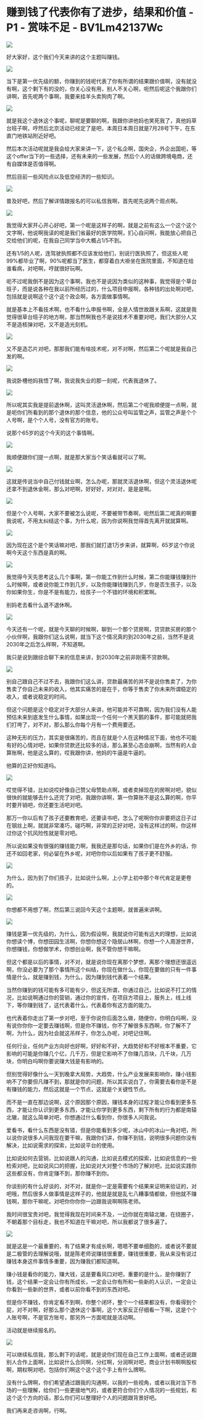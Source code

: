 # 赚到钱了代表你有了进步，结果和价值 - P1 - 赏味不足 - BV1Lm42137Wc

![](img/1ae97cf0d729558dd015d312ebcdde89_0.png)

好大家好，这个我们今天来讲的这个主题叫赚钱。

![](img/1ae97cf0d729558dd015d312ebcdde89_2.png)

当下是第一优先级的额，你赚到的钱呢代表了你有所谓的结果跟价值啊，没有就没有啊，这个剩下有的没的，你关心没有用，别人不关心啊，呃然后呢这个我跟你们讲啊，首先呢两个事啊，我要来挂羊头卖狗肉了啊。



![](img/1ae97cf0d729558dd015d312ebcdde89_4.png)

就是我这个退休这个事呢，聊呢是要聊的啊，我跟你讲他妈也笑死我了，真他妈草台班子啊，哼然后北京活动已经定了是吧，本周日本周日就是7月28号下午，在东直门地铁站附近好吧。

然后本次活动呢就是我会给大家来讲一下，这个私企啊，国央企，外企出国呃，等这个offer当下的一些选择，还有未来的一些发展，然后个人的话做跨境电商，还有自媒体是否值得啊。

然后目前一些风险点以及低空经济的一些知识。

![](img/1ae97cf0d729558dd015d312ebcdde89_6.png)

普及好吧，然后了解详情跟报名的可以私信我啊，首先呢先说两个观点啊。

![](img/1ae97cf0d729558dd015d312ebcdde89_8.png)

我觉得大家开心开心好吧，第一个呢是这样子的啊，就是之前有这么一个这个这个文字啊，他说啊我读的呢是我们省最好的医学院啊，扪心自问啊，我能放心把自己交给他们的呢，在我自己同学当中大概占1/5不到。

还有1/5的人呢，连驾驶执照都不应该发给他们，别说行医执照了，但这些人呢99%都毕业了啊，90%呢都当了医生，都穿着白大褂坐在医院里面，不知道在给谁看病，对吧啊，哼就很好玩啊。

呃不过呢我倒不是因为这个事啊，我也不是说因为类似的这种事，我觉得是个草台班子，而是说各种在我以前所经历过的，什么项目申报啊，各种钱的出处啊对吧，包括就是说啊这个这个这个政企啊，各方面做事情啊。

就是基本上不看技术啊，也不看什么申报书啊，全是人情世故跟关系啊，这就是我觉得很草台班子的地方啊，那当然啊我也不是说技术不重要对吧，我们大部分人又不是造核弹对吧，又不是造光刻机。



![](img/1ae97cf0d729558dd015d312ebcdde89_10.png)

又不是造芯片对吧，那那我们能有啥技术呢，对不对啊，然后第二个呢就是我自己发的啊。

![](img/1ae97cf0d729558dd015d312ebcdde89_12.png)

我说卧槽他妈我悟了啊，我说我失业的那一刻呢，代表我退休了。

![](img/1ae97cf0d729558dd015d312ebcdde89_14.png)

所以呢其实我是提前退休啊，这叫灵活退休啊，然后第二个呢我顺便提一点啊，就是呃你们所看到的那个退休的那个信息，他的公众号叫监管之声，监管之声是个个人号啊，是个个人号，没有官方的账号。

说那个65岁的这个今天的这个事情啊。

![](img/1ae97cf0d729558dd015d312ebcdde89_16.png)

我顺便跟你们提一点啊，就是那大家当个笑话看就可以了啊。

![](img/1ae97cf0d729558dd015d312ebcdde89_18.png)

这就是传说当中自己付钱就业啊，怎么办呢，那就灵活退休啊，但这个灵活退休呢还拿不到退休金啊，那么对吧啊，好好好，对对对，是是是啊。



![](img/1ae97cf0d729558dd015d312ebcdde89_20.png)

但是个个人号啊，大家不要被怎么说呢，不要被带节奏啊，呃然后第二呢真的啊要我说呢，不用太纠结这个事，为什么呢，因为你说啊我觉得首先离开就就算啊。



![](img/1ae97cf0d729558dd015d312ebcdde89_22.png)

因为现在这个是个笑话嘛对吧，那我们就打退1万步来讲，就算啊，65岁这个你说啊今天这个东西是真的啊。

![](img/1ae97cf0d729558dd015d312ebcdde89_24.png)

我觉得今天先思考这么几个事啊，第一你能工作到什么时候，第二你能赚钱赚到什么时候啊，或者说你能工作到几岁，以及你能赚钱赚到几岁，你是否生孩子，以及你如果你生，你是不是有能力，给孩子一个不错的环境和积累啊。

别妈老去看什么退不退休啊。

![](img/1ae97cf0d729558dd015d312ebcdde89_26.png)

今天还有一个呢，就是今天聊的时候啊，聊到一个那个贷房啊，贷贷款买房的那个小伙伴啊，我跟你们这么说啊，就当下这个情况真的到2030年之前，当然不是说2030年之后怎么样啊，不知道啊。

我只是说到跟综合聊下来的信息来讲，到2030年之前非刚需不贷款啊。

![](img/1ae97cf0d729558dd015d312ebcdde89_28.png)

别自己跟自己不过不去，我跟你们这么讲，贷款最痛苦的并不是说你售卖了，为你售卖了你自己未来的收入，他其实痛苦的是在于，你等于售卖了你未来所谓稳定的收入，或者说稳定的时间。

但这个问题是这个稳定对于大部分人来讲，他可能并不可靠啊，因为我们没有人能预估未来到底发生什么事情，如果出现一个任何一个黑天鹅的事件，那可能就把我们打垮了，对不对，那么那么你每个月有一个费用要还。

这种无形的压力，其实是很痛苦的，而且在就是个人在这种情况下面，他也不可能有好的心情对吧，如果你贷款还比较多的话，那么甚至心态会崩啊，当然有的人会算账啊，他是这么算的，哎我跟你讲，他妈的牛逼是牛逼的。

他算的正好你知道吗。

![](img/1ae97cf0d729558dd015d312ebcdde89_30.png)

哎觉得不错，比如说哎好像自己赞父母赞助点啊，或者卖掉现在的房啊对吧，貌似很快的就能够去什么还完了对吧，我跟你讲啊，第一你算账不是这么算的啊，你平时要开销吧，你还要生活吧对吧。

那万一你以后有了孩子还要教育吧，还要读书吧，怎么了呢啊你你非要把这日子过在钢丝上啊，就就非常凑巧，碰巧啊，非常的正好对吧，没有这样过的啊，你这样过你这个抗风险性就是零对吧。

所以说如果没有很强的赚钱能力啊，我我还是那句话，如果你们是在外乡的话，你还不如回老家，何必留在外乡呢，对吧你你以后如果有了孩子更不舒服。



![](img/1ae97cf0d729558dd015d312ebcdde89_32.png)

为什么，因为到了你们孩子，比如说什么啊，上小学上初中那个年代肯定是更卷的。

![](img/1ae97cf0d729558dd015d312ebcdde89_34.png)

你想都不用想了啊，然后第三说回今天这个主题啊，就普遍来讲啊。

![](img/1ae97cf0d729558dd015d312ebcdde89_36.png)

赚钱是第一优先级的，为什么，因为假设啊，我就说你可能有远大的理想，比如说你想读个博，你想田园生活啊，你想你想这个隐居山林啊，你想一个人周游世界，你想赚钱，你想做学术，你想创业啊，我不管你想干嘛啊。

但这个都是以后的事情，对不对，就是说你现在离那个梦想，离那个理想还很遥远啊，你没必要为了那个事情所这个纠结，你现在做什么，你现在要做的只有一件事情是什么，就是赚到钱，为什么，因为赚到钱代表着一个结果。

当然你赚到的钱可能有多可能有少，但这无所谓，你通过自己，比如说不打工的情况，比如说啊通过你的营销，通过你的宣传，在项目方项目上，服务上，线上线下，等你赚到钱了，这代表着什么，代表着你有这方面的能力。

也代表着你走出了第一步对吧，至于你说你后面怎么做，随便你，你明白吗啊，没有说你你你一定要去赚钱啊，但是你不赚钱，你不了解很多东西啊，你了解不了啊，为什么，因为社会就这吊样子，你怎么办呢，对吧记住啊。

任何行业，任何产业方向好也好啊，好好和不好，大趋势好和不好根本不重要，它影响的可能是你赚几个亿，几千万，但是它影响不了你赚几百块，几千块，几万块，你明白吗啊你要说赚大钱是有影响的。

但别觉得好像什么一天到晚拿大局势，大趋势，什么产业发展来影响你，赚小钱影响不了你要但凡赚不到，那就是你的问题，所以其实说白了，你需要去看你是不是有赚钱的能力，然后这就是一个节点，这就是个关键性节点。

而不是一直在那边说啊，这个原因那个原因，赚钱本身的过程才能让你看到更多东西，才能让你认识到更多东西，才能让你学到更多东西，剩下所有的行为都是南辕北辙，就这么简单对吧，你想通过什么看到你，你很多人问我说。

爱看书，看什么东西是没有错，但是你能看到多少呢，冰山中的冰山一角对吧，所以说你说很多人问我现在要干嘛，我跟你们讲，你赚不到钱，说明很多问题你没有解决，比如说需求的探索，比如说平台的使用。

比如说如何去营销，比如说跟人的沟通，比如说去模式的探索，比如说信息的一些检索对吧，比如说风口的把握，比如说对大对整个市场的了解对吧，比如说实践你这些都没有，你肯定赚不到，那你赚不到你。

你谈别的有什么好谈的，对不对，就是你一定是需要有个结果来证明来验证的，对吧哦，然后很多人做事情是这样子的，他就是就是乱七八糟事情都做，但他就不赚钱啊，那你干嘛呢，对吧你你你你一边跟我说啊啊陈老师。

我时间很宝贵对吧，我觉得我现在时间来不及，一边你就在南辕北辙，在绕圈子，不朝着那个目标走，我也不知道在干嘛对吧，所以我都说了很多遍了。



![](img/1ae97cf0d729558dd015d312ebcdde89_38.png)

就是这是一个最重要的，有了结果才有成长啊，嗯嗯不要单细胞的，或者说不要就是二极管的去理解说哦，就是陈老师说赚钱很重要，赚钱很重要，我从来没有说过赚钱本身这件事情多重要，因为赚我们都知道啊。

赚小钱是看你的能力，赚大钱，这是要看风口对吧，重要的是什么，是你赚到了钱，这个结果一定会让你有所成长，一定会让你有所和一些新的人认识，一定会让你看到一些新的世界，或者以前你看不到的东西对吧。

但是你不赚钱，你肯定看不到啊，你整个闭环，整个一个结果都没有，你看得到个屁，对不对啊，好那么那个退休这个事啊，这个大家反正仔细看一下啊，这是个个人账号啊，不是官方账号，那另外一方面呢就是活动啊。

活动就是继续报名的。

![](img/1ae97cf0d729558dd015d312ebcdde89_40.png)

可以继续私信我，那么剩下的话呢，就是说你们现在自己工作上面啊，或者还说跟别人合作上面啊，比如说什么合同啊，分红啊，分润啊对吧，商业计划书啊啊股权啊，期权啊对吧，包括你们啊这个这个这个手上有什么牌啊。

没有什么牌啊，你们希望通过跟我的沟通啊，以我的一些视角，或者以我对当下市场的一些理解，给你们一些更接地气的，或者更符合你们个人情况的一些规划，和这个这个方向的话，那么你们可以整理好个人的问题跟背景好吧。

我们再来走咨询啊，行啊。